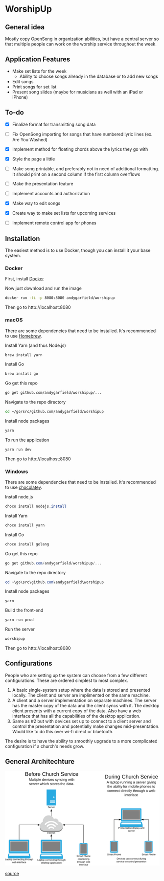 # WorshipUp

## General idea
Mostly copy OpenSong in organization abilities, but have a central server so that multiple people can work on the worship service throughout the week.

## Application Features
* Make set lists for the week
  * Ability to choose songs already in the database or to add new songs
* Edit songs
* Print songs for set list
* Present song slides (maybe for musicians as well with an iPad or iPhone)


## To-do
- [x] Finalize format for transmitting song data
- [ ] Fix OpenSong importing for songs that have numbered lyric lines (ex. Are You Washed)
- [x] Implement method for floating chords above the lyrics they go with
- [x] Style the page a little
- [ ] Make song printable, and preferably not in need of additional formatting. It should print on a second column if the first column overflows
- [ ] Make the presentation feature
- [ ] Implement accounts and authorization
- [x] Make way to edit songs
- [x] Create way to make set lists for upcoming services
- [ ] Implement remote control app for phones


## Installation
The easiest method is to use Docker, though you can install it your base system.

### Docker
First, install [Docker](https://www.docker.com/community-edition)

Now just download and run the image
```bash
docker run -ti -p 8080:8080 andygarfield/worshipup
```

Then go to http://localhost:8080

### macOS
There are some dependencies that need to be installed. It's recommended to use [Homebrew](https://brew.sh/).

Install Yarn (and thus Node.js)
```bash
brew install yarn
```

Install Go
```bash
brew install go
```

Go get this repo
```bash
go get github.com/andygarfield/worshipup/...
```

Navigate to the repo directory
```bash
cd ~/go/src/github.com/andygarfield/worshipup
```

Install node packages
```bash
yarn
```

To run the application
```bash
yarn run dev
```

Then go to http://localhost:8080

### Windows
There are some dependencies that need to be installed. It's recommended to use [chocolatey](https://chocolatey.org).

Install node.js
```powershell
choco install nodejs.install
```

Install Yarn
```powershell
choco install yarn
```

Install Go
```powershell
choco install golang
```

Go get this repo
```powershell
go get github.com/andygarfield/worshipup/...
```

Navigate to the repo directory
```powershell
cd ~\go\src\github.com\andygarfield\worshipup
```

Install node packages
```powershell
yarn
```

Build the front-end
```powershell
yarn run prod
```

Run the server
```powershell
worshipup
```

Then go to http://localhost:8080

## Configurations
People who are setting up the system can choose from a few different configurations. These are ordered simplest to most complex.

1. A basic single-system setup where the data is stored and presented locally. The client and server are implimented on the same machine.
2. A client and a server implementation on separate machines. The server has the master copy of the data and the client syncs with it. The desktop client presents with a current copy of the data. Also have a web interface that has all the capabilities of the desktop application.
3. Same as #2 but with devices set up to connect to a client server and control the presentation and potentially make changes mid-presentation. Would like to do this over wi-fi direct or bluetooth.

The desire is to have the ability to smoothly upgrade to a more complicated configuration if a church's needs grow.

## General Architechture
![Architecture Chart](https://raw.githubusercontent.com/andygarfield/WorshipUp/master/architecture.svg)

[source](https://www.lucidchart.com/invitations/accept/c311a15e-7224-4a86-ba2f-b82a73967ef2)
